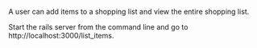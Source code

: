 A user can add items to a shopping list and view the entire shopping list.

Start the rails server from the command line and go to http://localhost:3000/list_items.
